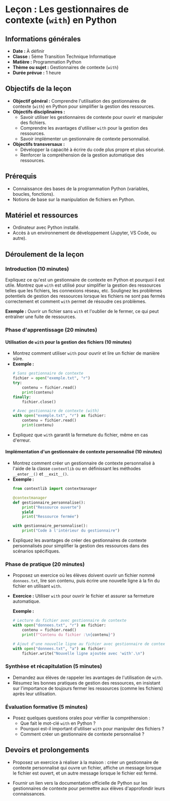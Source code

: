 # Leçon : Les gestionnaires de contexte (`with`) en Python

## Informations générales

- **Date :** À définir
- **Classe :** 5ème Transition Technique Informatique
- **Matière :** Programmation Python
- **Thème ou sujet :** Gestionnaires de contexte (`with`)
- **Durée prévue :** 1 heure

## Objectifs de la leçon

- **Objectif général :** Comprendre l'utilisation des gestionnaires de contexte (`with`) en Python pour simplifier la gestion des ressources.
- **Objectifs disciplinaires :**
  - Savoir utiliser les gestionnaires de contexte pour ouvrir et manipuler des fichiers.
  - Comprendre les avantages d'utiliser `with` pour la gestion des ressources.
  - Savoir implémenter un gestionnaire de contexte personnalisé.
- **Objectifs transversaux :**
  - Développer la capacité à écrire du code plus propre et plus sécurisé.
  - Renforcer la compréhension de la gestion automatique des ressources.

## Prérequis

- Connaissance des bases de la programmation Python (variables, boucles, fonctions).
- Notions de base sur la manipulation de fichiers en Python.

## Matériel et ressources

- Ordinateur avec Python installé.
- Accès à un environnement de développement (Jupyter, VS Code, ou autre).

## Déroulement de la leçon

### Introduction (10 minutes)

Expliquez ce qu'est un gestionnaire de contexte en Python et pourquoi il est utile. Montrez que `with` est utilisé pour simplifier la gestion des ressources telles que les fichiers, les connexions réseau, etc. Soulignez les problèmes potentiels de gestion des ressources lorsque les fichiers ne sont pas fermés correctement et comment `with` permet de résoudre ces problèmes.

**Exemple :** Ouvrir un fichier sans `with` et l'oublier de le fermer, ce qui peut entraîner une fuite de ressources.

### Phase d'apprentissage (20 minutes)

#### Utilisation de `with` pour la gestion des fichiers (10 minutes)

- Montrez comment utiliser `with` pour ouvrir et lire un fichier de manière sûre.
- **Exemple :**
  ```python
  # Sans gestionnaire de contexte
  fichier = open("exemple.txt", "r")
  try:
      contenu = fichier.read()
      print(contenu)
  finally:
      fichier.close()
  
  # Avec gestionnaire de contexte (with)
  with open("exemple.txt", "r") as fichier:
      contenu = fichier.read()
      print(contenu)
  ```
- Expliquez que `with` garantit la fermeture du fichier, même en cas d'erreur.

#### Implémentation d'un gestionnaire de contexte personnalisé (10 minutes)

- Montrez comment créer un gestionnaire de contexte personnalisé à l'aide de la classe `contextlib` ou en définissant les méthodes `__enter__()` et `__exit__()`.
- **Exemple :**
  ```python
  from contextlib import contextmanager
  
  @contextmanager
  def gestionnaire_personnalise():
      print("Ressource ouverte")
      yield
      print("Ressource fermée")
  
  with gestionnaire_personnalise():
      print("Code à l'intérieur du gestionnaire")
  ```
- Expliquez les avantages de créer des gestionnaires de contexte personnalisés pour simplifier la gestion des ressources dans des scénarios spécifiques.

### Phase de pratique (20 minutes)

- Proposez un exercice où les élèves doivent ouvrir un fichier nommé `donnees.txt`, lire son contenu, puis écrire une nouvelle ligne à la fin du fichier en utilisant `with`.
- **Exercice :** Utiliser `with` pour ouvrir le fichier et assurer sa fermeture automatique.

  **Exemple :**
  ```python
  # Lecture du fichier avec gestionnaire de contexte
  with open("donnees.txt", "r") as fichier:
      contenu = fichier.read()
      print(f"Contenu du fichier :\n{contenu}")
  
  # Ajout d'une nouvelle ligne au fichier avec gestionnaire de contexte
  with open("donnees.txt", "a") as fichier:
      fichier.write("Nouvelle ligne ajoutée avec 'with'.\n")
  ```

### Synthèse et récapitulation (5 minutes)

- Demandez aux élèves de rappeler les avantages de l'utilisation de `with`.
- Résumez les bonnes pratiques de gestion des ressources, en insistant sur l'importance de toujours fermer les ressources (comme les fichiers) après leur utilisation.

### Évaluation formative (5 minutes)

- Posez quelques questions orales pour vérifier la compréhension :
  - Que fait le mot-clé `with` en Python ?
  - Pourquoi est-il important d'utiliser `with` pour manipuler des fichiers ?
  - Comment créer un gestionnaire de contexte personnalisé ?

## Devoirs et prolongements

- Proposez un exercice à réaliser à la maison : créer un gestionnaire de contexte personnalisé qui ouvre un fichier, affiche un message lorsque le fichier est ouvert, et un autre message lorsque le fichier est fermé.

- Fournir un lien vers la documentation officielle de Python sur les gestionnaires de contexte pour permettre aux élèves d'approfondir leurs connaissances.